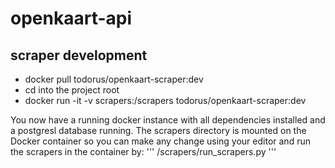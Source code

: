 # openkaart-api

## scraper development

* docker pull todorus/openkaart-scraper:dev
* cd into the project root
* docker run -it -v scrapers:/scrapers todorus/openkaart-scraper:dev

You now have a running docker instance with all dependencies installed and a
postgresl database running. The scrapers directory is mounted on the Docker
container so you can make any change using your editor and run the scrapers in
the container by:
'''
/scrapers/run_scrapers.py
'''
